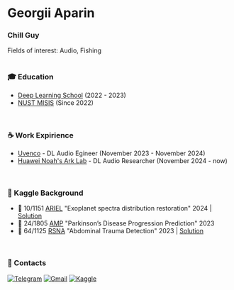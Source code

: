 ### <h1 align="left">Georgii Aparin</h1>
### Chill Guy
Fields of interest: Audio, Fishing<br />
</br>

### 🎓 Education
* [Deep Learning School](https://dls.samcs.ru/) (2022 - 2023)
* [NUST MISIS](https://en.misis.ru) (Since 2022)
</br>

### ☕ Work Expirience
* [Uvenco](https://uvenco.ru/) - DL Audio Egineer (November 2023 - November 2024)
* [Huawei Noah's Ark Lab](http://dev3.noahlab.com.hk/) - DL Audio Researcher (November 2024 - now)
</br>

### 🦢 Kaggle Background
* 🥇 10/1151 [ARIEL](https://www.kaggle.com/competitions/ariel-data-challenge-2024) "Exoplanet spectra distribution restoration" 2024 | [Solution](https://www.kaggle.com/competitions/ariel-data-challenge-2024/discussion/544189)
* 🥈 24/1805 [AMP](https://www.kaggle.com/competitions/amp-parkinsons-disease-progression-prediction) "Parkinson’s Disease Progression Prediction" 2023
* 🥉 64/1125 [RSNA](https://www.kaggle.com/competitions/rsna-2023-abdominal-trauma-detection/overview) "Abdominal Trauma Detection" 2023 | [Solution](https://github.com/Egorgij21/RSNA_2023_Abdominal_Trauma_Detection)
</br>

### 🤝 Contacts
[![Telegram](https://img.shields.io/badge/Telegram-0088cc?style=for-the-badge&logo=telegram&logoColor=white)](https://t.me/Egorgij21)
[![Gmail](https://img.shields.io/badge/Gmail-D14836?style=for-the-badge&logo=gmail&logoColor=white)](mailto:joma57099@gmail.com)
[![Kaggle](https://img.shields.io/badge/Kaggle-035a7d?style=for-the-badge&logo=kaggle&logoColor=white)](https://www.kaggle.com/egorgij21)
